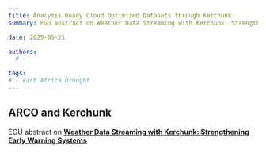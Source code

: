 ```yaml
---
title: Analysis Ready Cloud Optimized Datasets through Kerchunk  
summary: EGU abstract on Weather Data Streaming with Kerchunk: Strengthening Early Warning Systems

date: 2025-05-21

authors:
  # -

tags:
# - East Africa Drought
---
```

## ARCO and Kerchunk

EGU abstract on [**Weather Data Streaming with Kerchunk: Strengthening Early Warning Systems**](https://meetingorganizer.copernicus.org/EGU25/EGU25-14610.html) 
